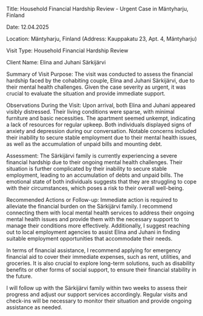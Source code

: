  Title: Household Financial Hardship Review - Urgent Case in Mäntyharju, Finland

Date: 12.04.2025

Location: Mäntyharju, Finland (Address: Kauppakatu 23, Apt. 4, Mäntyharju)

Visit Type: Household Financial Hardship Review

Client Name: Elina and Juhani Särkijärvi

Summary of Visit Purpose:
The visit was conducted to assess the financial hardship faced by the cohabiting couple, Elina and Juhani Särkijärvi, due to their mental health challenges. Given the case severity as urgent, it was crucial to evaluate the situation and provide immediate support.

Observations During the Visit:
Upon arrival, both Elina and Juhani appeared visibly distressed. Their living conditions were sparse, with minimal furniture and basic necessities. The apartment seemed unkempt, indicating a lack of resources for regular upkeep. Both individuals displayed signs of anxiety and depression during our conversation. Notable concerns included their inability to secure stable employment due to their mental health issues, as well as the accumulation of unpaid bills and mounting debt.

Assessment:
The Särkijärvi family is currently experiencing a severe financial hardship due to their ongoing mental health challenges. Their situation is further complicated by their inability to secure stable employment, leading to an accumulation of debts and unpaid bills. The emotional state of both individuals suggests that they are struggling to cope with their circumstances, which poses a risk to their overall well-being.

Recommended Actions or Follow-up:
Immediate action is required to alleviate the financial burden on the Särkijärvi family. I recommend connecting them with local mental health services to address their ongoing mental health issues and provide them with the necessary support to manage their conditions more effectively. Additionally, I suggest reaching out to local employment agencies to assist Elina and Juhani in finding suitable employment opportunities that accommodate their needs.

In terms of financial assistance, I recommend applying for emergency financial aid to cover their immediate expenses, such as rent, utilities, and groceries. It is also crucial to explore long-term solutions, such as disability benefits or other forms of social support, to ensure their financial stability in the future.

I will follow up with the Särkijärvi family within two weeks to assess their progress and adjust our support services accordingly. Regular visits and check-ins will be necessary to monitor their situation and provide ongoing assistance as needed.